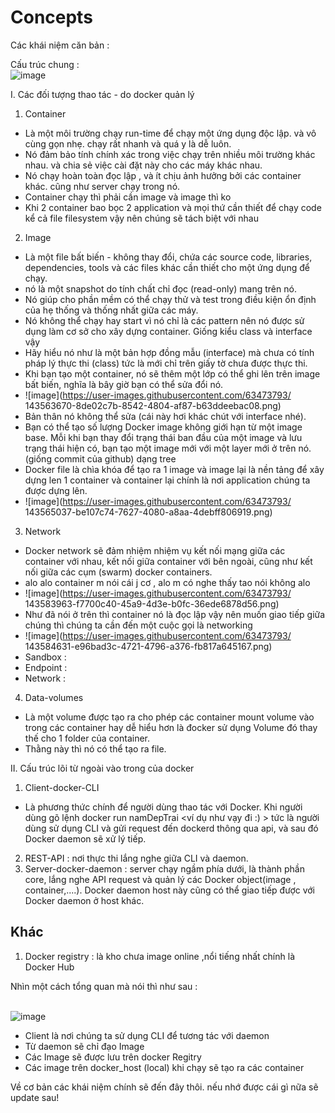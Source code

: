 
# Concepts
Các khái niệm căn bản : 

Cấu trúc chung : 
<br/> ![image](https://user-images.githubusercontent.com/63473793/143561437-ae4e9387-1975-4ce8-8191-918972520f4f.png)

I. Các đối tượng thao tác - do docker quản lý

  1. Container 
  - Là một môi trường chạy run-time để chạy một ứng dụng độc lập. và vô cùng gọn nhẹ. chạy rất nhanh và quá y là dễ luôn.
  - Nó đảm bảo tính chính xác trong việc chạy trên nhiều môi trường khác nhau. và chia sẻ việc cài đặt này cho các máy khác nhau.
  - Nó chạy hoàn toàn đọc lập , và ít chịu ảnh hưởng bởi các container khác. cũng như server chạy trong nó.
  - Container chạy thì phải cần image và image thì ko
  - Khi 2 container bao bọc 2 application và mọi thứ cần thiết để chạy code kể cả file filesystem vậy  nên chúng sẽ tách biệt với nhau
  2. Image
  - Là một file bất biến - không thay đổi, chứa các source code, libraries, dependencies, tools và các files khác cần thiết cho một ứng dụng để chạy.
  - nó là một snapshot do tính chất chỉ đọc (read-only) mang trên nó.
  - Nó giúp cho phần mềm có thể chạy thử và test trong điều kiện ổn định của hẹ thống và thống nhất giữa các máy.
  - Nó không thể chạy hay start vì nó chỉ là các pattern nên nó được sử dụng làm cơ sở cho xây dựng   container. Giống kiểu class và interface vậy
  - Hãy hiểu nó như là một bản hợp đồng mẫu (interface) mà chưa có tính pháp lý thực thi (class) tức là mới chỉ trên giấy tờ chưa được thực thi.
  - Khi bạn tạo một container, nó sẽ thêm một lớp có thể ghi lên trên image bất biến, nghĩa là bây giờ bạn có thể sửa đổi nó.
  - ![image](https://user-images.githubusercontent.com/63473793/  143563670-8de02c7b-8542-4804-af87-b63ddeebac08.png)
  - Bản thân nó không thể sửa (cái này hơi khác chút với interface nhé).
  - Bạn có thể tạo số lượng Docker image không giới hạn từ một image base. Mỗi khi bạn thay đổi trạng  thái ban đầu của một image và lưu trạng thái hiện có, bạn tạo một image mới với một layer mới ở trên  nó. (giống commit của github) dạng tree
  - Docker file là chìa khóa để tạo ra 1 image và image lại là nền tảng để xây dựng len 1 container và container lại chính là nơi application chúng ta được dựng lên.
  -  ![image](https://user-images.githubusercontent.com/63473793/ 143565037-be107c74-7627-4080-a8aa-4debff806919.png)
  3. Network
  - Docker network sẽ đảm nhiệm nhiệm vụ kết nối mạng giữa các container với nhau, kết nối giữa   container với bên ngoài, cũng như kết nối giữa các cụm (swarm) docker containers.
  - alo alo container m nói cái j cơ , alo m có nghe thấy tao nói không alo
  - ![image](https://user-images.githubusercontent.com/63473793/  143583963-f7700c40-45a9-4d3e-b0fc-36ede6878d56.png)
  - Như đã nói ở trên thì container nó là đọc lập vậy nên muốn giao tiếp giữa chúng thì chúng ta cần đến một cuộc gọi là networking 
  - ![image](https://user-images.githubusercontent.com/63473793/  143584631-e96bad3c-4721-4796-a376-fb817a645167.png)
  - Sandbox : 
  - Endpoint : 
  - Network : 
  4. Data-volumes
  -  Là một volume được tạo ra cho phép các container mount volume vào trong các container hay dễ hiểu hơn là đocker sử dụng Volume đó thay thế cho 1 folder của container.
  -  Thằng này thì nó có thể tạo ra file.

II. Cấu trúc lõi từ ngoài vào trong của docker

  1. Client-docker-CLI
  - Là phương thức chính để người dùng thao tác với Docker. Khi người dùng gõ lệnh docker run namDepTrai <ví dụ như vạy đi :) > tức là người dùng sử dụng CLI và gửi request đến dockerd thông qua api, và sau đó Docker daemon sẽ xử lý tiếp.
  2. REST-API : nơi thực thi lắng nghe giữa CLI và daemon.
  3. Server-docker-daemon : server chạy ngầm phía dưới, là thành phần core, lắng nghe API request và quản lý các Docker object(image , container,....). Docker daemon host này cũng có thể giao tiếp được với Docker daemon ở host khác.

## Khác 
  1. Docker registry : là kho chưa image online ,nổi tiếng nhất chính là Docker Hub

Nhìn một cách tổng quan mà nói thì như sau : 

<br/> ![image](https://user-images.githubusercontent.com/63473793/143561108-425cae74-fd35-437f-9bab-684d9c137828.png)

- Client là nơi chúng ta sử dụng CLI để tương tác với daemon
- Từ daemon sẽ chỉ đạo Image
- Các Image sẽ được lưu trên docker Regitry 
- Các image trên docker_host (local) khi chạy sẽ tạo ra các container

Về cơ bản các khái niệm chính sẽ đến đây thôi. nếu nhớ được cái gì nữa sẽ update sau!